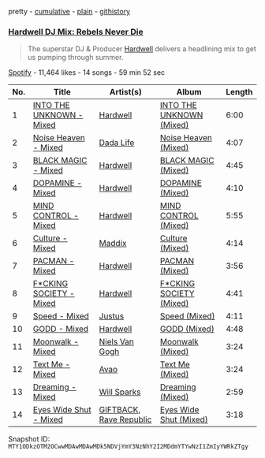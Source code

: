 pretty - [cumulative](/playlists/cumulative/37i9dQZF1DX2lrAgcmlOuE.md) - [plain](/playlists/plain/37i9dQZF1DX2lrAgcmlOuE) - [githistory](https://github.githistory.xyz/mackorone/spotify-playlist-archive/blob/main/playlists/plain/37i9dQZF1DX2lrAgcmlOuE)

### [Hardwell DJ Mix: Rebels Never Die ](https://open.spotify.com/playlist/37i9dQZF1DX2lrAgcmlOuE)

> The superstar DJ & Producer <a href="spotify:artist:6BrvowZBreEkXzJQMpL174">Hardwell</a> delivers a headlining mix to get us pumping through summer.

[Spotify](https://open.spotify.com/user/spotify) - 11,464 likes - 14 songs - 59 min 52 sec

| No. | Title | Artist(s) | Album | Length |
|---|---|---|---|---|
| 1 | [INTO THE UNKNOWN \- Mixed](https://open.spotify.com/track/2EwkpzJCTiN8lqubh0sXDx) | [Hardwell](https://open.spotify.com/artist/6BrvowZBreEkXzJQMpL174) | [INTO THE UNKNOWN \(Mixed\)](https://open.spotify.com/album/3hKmS1KnUvQXmwlgS9u4rF) | 6:00 |
| 2 | [Noise Heaven \- Mixed](https://open.spotify.com/track/0MYBTLWAjX3oeDhbTD5nnN) | [Dada Life](https://open.spotify.com/artist/00sAT5YX8W3xNd1EuqyHw9) | [Noise Heaven \(Mixed\)](https://open.spotify.com/album/27OcF365GU39M8VtWuQK1j) | 4:07 |
| 3 | [BLACK MAGIC \- Mixed](https://open.spotify.com/track/2DDDJcNCwGUkGa1Ar7NRHE) | [Hardwell](https://open.spotify.com/artist/6BrvowZBreEkXzJQMpL174) | [BLACK MAGIC \(Mixed\)](https://open.spotify.com/album/4VyNuWZV2bIcp03DeAjInp) | 4:45 |
| 4 | [DOPAMINE \- Mixed](https://open.spotify.com/track/4d1C3QOP1RxqM1Bcbbm6xc) | [Hardwell](https://open.spotify.com/artist/6BrvowZBreEkXzJQMpL174) | [DOPAMINE \(Mixed\)](https://open.spotify.com/album/2g3bFARO22N8UXq2PXsXhX) | 4:10 |
| 5 | [MIND CONTROL \- Mixed](https://open.spotify.com/track/770wnMtYw8W7YHYSqJad9q) | [Hardwell](https://open.spotify.com/artist/6BrvowZBreEkXzJQMpL174) | [MIND CONTROL \(Mixed\)](https://open.spotify.com/album/6x4XxisGvANtYLibYf2ZJN) | 5:55 |
| 6 | [Culture \- Mixed](https://open.spotify.com/track/6mnNBSwxUzqm4FhmqN3BUj) | [Maddix](https://open.spotify.com/artist/0RMeG9M8QFzss9bAbq99KA) | [Culture \(Mixed\)](https://open.spotify.com/album/3ZPQpCgSDozDwx3kJCtrTz) | 4:14 |
| 7 | [PACMAN \- Mixed](https://open.spotify.com/track/2OWnpo6RtVVriL3ZETHBbw) | [Hardwell](https://open.spotify.com/artist/6BrvowZBreEkXzJQMpL174) | [PACMAN \(Mixed\)](https://open.spotify.com/album/3v7XFbLlCapdOVgNmromVK) | 3:56 |
| 8 | [F\*CKING SOCIETY \- Mixed](https://open.spotify.com/track/1YnVvmv7VyE0T5Cn3mlTjI) | [Hardwell](https://open.spotify.com/artist/6BrvowZBreEkXzJQMpL174) | [F\*CKING SOCIETY \(Mixed\)](https://open.spotify.com/album/5XpgESUmMSdGXWiVwv4MlR) | 4:41 |
| 9 | [Speed \- Mixed](https://open.spotify.com/track/7zjw1fBkjlXIhfkElk0nt6) | [Justus](https://open.spotify.com/artist/0iPzFfhXb2ilEodYsMoUX4) | [Speed \(Mixed\)](https://open.spotify.com/album/6kOyuY1wQrncsOzihoLJfg) | 4:11 |
| 10 | [GODD \- Mixed](https://open.spotify.com/track/6VoJmJZ1fDAljMfugJOnUC) | [Hardwell](https://open.spotify.com/artist/6BrvowZBreEkXzJQMpL174) | [GODD \(Mixed\)](https://open.spotify.com/album/2xBBaLVtu8vKM3blKBfEw0) | 4:48 |
| 11 | [Moonwalk \- Mixed](https://open.spotify.com/track/0zE2nrVAKSgVFv3NqYkSBW) | [Niels Van Gogh](https://open.spotify.com/artist/6L8Co7Voup4dISwbSl3owl) | [Moonwalk \(Mixed\)](https://open.spotify.com/album/1K89mfwdB1Jim3MqzDRm9Q) | 3:24 |
| 12 | [Text Me \- Mixed](https://open.spotify.com/track/4xNl2qxFnAWznM2dUW7uWT) | [Avao](https://open.spotify.com/artist/6bdAgX0KYeVKzqNhnARYBw) | [Text Me \(Mixed\)](https://open.spotify.com/album/6KPqE4Dc3wrNDEmwkp5Ha0) | 3:24 |
| 13 | [Dreaming \- Mixed](https://open.spotify.com/track/4aisBWmi2wJeb2OZl3zpV9) | [Will Sparks](https://open.spotify.com/artist/1u7OVFmWah4wQhOPIbUb8U) | [Dreaming \(Mixed\)](https://open.spotify.com/album/3TQUdOCRQkLw7vizXZ4P0S) | 2:59 |
| 14 | [Eyes Wide Shut \- Mixed](https://open.spotify.com/track/7CA0vPBKpOC1V0VtKYr7fl) | [GIFTBACK](https://open.spotify.com/artist/5xq3ihm7aONcolMTWXKltB), [Rave Republic](https://open.spotify.com/artist/751qvO4d3fNm3WkLvOS5Wa) | [Eyes Wide Shut \(Mixed\)](https://open.spotify.com/album/5nMQh9nqZxpO5yQ0mkfON3) | 3:18 |

Snapshot ID: `MTY1ODkzOTM2OCwwMDAwMDAwMDk5NDVjYmY3NzNhY2I2MDdmYTYwNzI1ZmIyYWRkZTgy`
